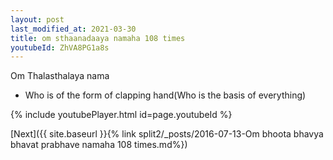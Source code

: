 ```yaml
---
layout: post
last_modified_at: 2021-03-30
title: om sthaanadaaya namaha 108 times
youtubeId: ZhVA8PG1a8s
---
```

 
 
Om Thalasthalaya nama 
 
 -  Who is of the form of clapping hand(Who is the basis of everything) 
 
  
 
  
 
 
 
 
 
 


{% include youtubePlayer.html id=page.youtubeId %}
 
[Next]({{ site.baseurl }}{% link  split2/_posts/2016-07-13-Om bhoota bhavya bhavat prabhave namaha 108 times.md%})
 

